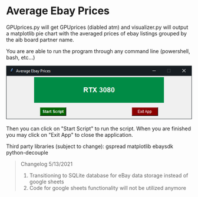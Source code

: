 ﻿# Average Ebay Prices
GPUprices.py will get GPUprices (diabled atm) and visualizer.py will output a matplotlib pie chart with the averaged prices of ebay listings grouped by the aib board partner name.

You are are able to run the program through any command line (powershell, bash, etc...) 

![alt text](https://github.com/octavian-stoch/average_ebay_prices_app/blob/main/images/gui.PNG?raw=true)

Then you can click on "Start Script" to run the script. When you are finished
you may click on "Exit App" to close the application.

Third party libraries (subject to change):
gspread
matplotlib
ebaysdk
python-decouple


> Changelog 5/13/2021
> 1. Transitioning to SQLite database for eBay data storage instead of google sheets
> 2. Code for google sheets functionality will not be utilized anymore
